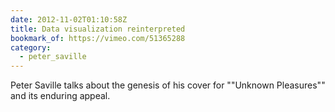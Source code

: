 ```yaml
---
date: 2012-11-02T01:10:58Z
title: Data visualization reinterpreted
bookmark_of: https://vimeo.com/51365288
category:
  - peter_saville
---
```


Peter Saville talks about the genesis of his cover for ""Unknown Pleasures"" and its enduring appeal.
